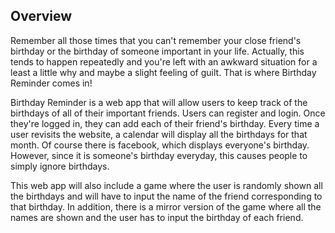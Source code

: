 ## Overview

Remember all those times that you can't remember your close friend's birthday or the birthday of someone important in your life. Actually, this tends to happen repeatedly and you're left with an awkward situation for a least a little why and maybe a slight feeling of guilt. That is where Birthday Reminder comes in!

Birthday Reminder is a web app that will allow users to keep track of the birthdays of all of their important friends. Users can register and login. Once they're logged in, they can add each of their friend's birthday. Every time a user revisits the website, a calendar will display all the birthdays for that month. Of course there is facebook, which displays everyone's birthday. However, since it is someone's birthday everyday, this causes people to simply ignore birthdays.

This web app will also include a game where the user is randomly shown all the birthdays and will have to input the name of the friend corresponding to that birthday. In addition, there is a mirror version of the game where all the names are shown and the user has to input the birthday of each friend.
